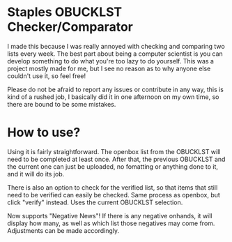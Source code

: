# Staples OBUCKLST Checker/Comparator 
I made this because I was really annoyed with checking and comparing two lists every week. The best part about being a computer scientist is you can develop something to do what you're too lazy to do yourself. This was a project mostly made for me, but I see no reason as to why anyone else couldn't use it, so feel free!

Please do not be afraid to report any issues or contribute in any way, this is kind of a rushed job, I basically did it in one afternoon on my own time, so there are bound to be some mistakes.

# How to use?
Using it is fairly straightforward. The openbox list from the OBUCKLST will need to be completed at least once. After that, the previous OBUCKLST and the current one can just be uploaded, no fomatting or anything done to it, and it will do its job.

There is also an option to check for the verified list, so that items that still need to be verified can easily be checked. Same process as openbox, but  click "verify" instead. Uses the current OBUCKLST selection.

Now supports "Negative News"! If there is any negative onhands, it will display how many, as well as which list those negatives may come from. Adjustments can be made accordingly.
